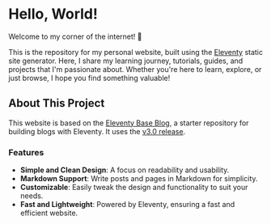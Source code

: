# Hello, World!

Welcome to my corner of the internet! 🌟

This is the repository for my personal website, built using the [Eleventy](https://www.11ty.dev/) static site generator. Here, I share my learning journey, tutorials, guides, and projects that I'm passionate about. Whether you're here to learn, explore, or just browse, I hope you find something valuable!

## About This Project

This website is based on the [Eleventy Base Blog](https://github.com/11ty/eleventy-base-blog), a starter repository for building blogs with Eleventy. It uses the [v3.0 release](https://github.com/11ty/eleventy/releases/tag/v3.0.0).

### Features

- **Simple and Clean Design**: A focus on readability and usability.
- **Markdown Support**: Write posts and pages in Markdown for simplicity.
- **Customizable**: Easily tweak the design and functionality to suit your needs.
- **Fast and Lightweight**: Powered by Eleventy, ensuring a fast and efficient website.
